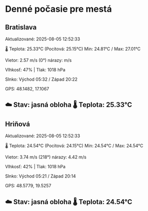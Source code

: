 ﻿# Denné počasie pre mestá

## Bratislava
Aktualizované: 2025-08-05 12:52:33

🌡️ Teplota: 25.33°C 
(Pocitová: 25.15°C)
Min: 24.81°C / Max: 27.01°C

Vietor: 2.57 m/s    (0°) 
nárazy:  m/s

Vlhkosť: 47% | Tlak: 1018 hPa

Slnko: Východ 05:32 / Západ 20:22

GPS: 48.1482, 17.1067

☁️ Stav: jasná obloha        🌡️ Teplota: 25.33°C
---

## Hriňová
Aktualizované: 2025-08-05 12:52:33

🌡️ Teplota: 24.54°C 
(Pocitová: 24.15°C)
Min: 24.54°C / Max: 24.54°C

Vietor: 3.74 m/s (218°)
nárazy: 4.42 m/s

Vlhkosť: 42% | Tlak: 1018 hPa

Slnko: Východ 05:21 / Západ 20:14

GPS: 48.5779, 19.5257

☁️ Stav: jasná obloha        🌡️ Teplota: 24.54°C
---
